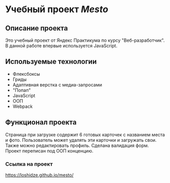 # Учебный проект *Mesto*

## Описание проекта
Это учебный проект  от Яндекс Практикума по курсу "Веб-разработчик". В данной работе впервые используется JavaScript.

## Используемые технологии
* Флексбоксы
* Гриды
* Адаптивная верстка с медиа-запросами
* "Попап"
* JavaScript
* ООП
* Webpack

## Функционал проекта
Страница при загрузке содержит 6 готовых карточек с названием места и фото. Пользователь может удалять эти карточки и загружать свои. Также можно редактировать профиль. Сделана валидация форм. Проект переписан под ООП конценцию.

### Ссылка на проект
https://loshidze.github.io/mesto/
